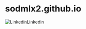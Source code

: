 # sodmlx2.github.io

[![Linkedin](https://i.stack.imgur.com/gVE0j.png)LinkedIn]([https://www.linkedin.com/](https://www.linkedin.com/in/marcoaureliob/))



